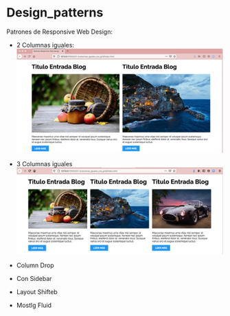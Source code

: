 # Design_patterns

Patrones de Responsive Web Design:

- 2 Columnas iguales:
  <img src="ss/2Columns.png">

- 3 Columnas iguales
  <img src ="ss/3Columns.png">
- Column Drop
- Con Sidebar
- Layout Shifteb
- Mostlg Fluid

